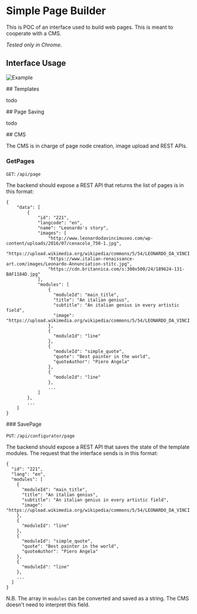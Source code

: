 # Simple Page Builder

This is POC of an interface used to build web pages. This is meant to cooperate with a CMS.

*Tested only in Chrome.*

## Interface Usage

![Example](images/usage_example.gif)

## Templates

todo

## Page Saving

todo

## CMS

The CMS is in charge of page node creation, image upload and REST APIs.

### GetPages

`GET`: `/api/page`

The backend should expose a REST API that returns the list of pages is in this format:

```
{
	"data": [
		{
			"id": "221",
			"langcode": "en",
			"name": "Leonardo's story",
			"images": [
				"http://www.leonardodavincimuseo.com/wp-content/uploads/2016/07/cenacolo_750-1.jpg",
				"https://upload.wikimedia.org/wikipedia/commons/5/54/LEONARDO_DA_VINCI.jpg",
				"https://www.italian-renaissance-art.com/images/Leonardo-Annunciation-stitc.jpg",
				"https://cdn.britannica.com/s:300x500/24/189624-131-BAF1184D.jpg"
			],
			"modules": [
			    {
			      "moduleId": "main_title",
			      "title": "An italian genius",
			      "subtitle": "An italian genius in every artistic field",
			      "image": "https://upload.wikimedia.org/wikipedia/commons/5/54/LEONARDO_DA_VINCI.jpg"
			    },
			    {
			      "moduleId": "line"
			    },
			    {
			      "moduleId": "simple_quote",
			      "quote": "Best painter in the world",
			      "quoteAuthor": "Piero Angela"
			    },
			    {
			      "moduleId": "line"
			    },
			    ...
			]
		},
		...
	]
}
```

### SavePage

`PUT`: `/api/configurator/page`

The backend should expose a REST API that saves the state of the template modules. The request that the interface sends is in this format:

```
{
  "id": "221",
  "lang": "en",
  "modules": [
    {
      "moduleId": "main_title",
      "title": "An italian genius",
      "subtitle": "An italian genius in every artistic field",
      "image": "https://upload.wikimedia.org/wikipedia/commons/5/54/LEONARDO_DA_VINCI.jpg"
    },
    {
      "moduleId": "line"
    },
    {
      "moduleId": "simple_quote",
      "quote": "Best painter in the world",
      "quoteAuthor": "Piero Angela"
    },
    {
      "moduleId": "line"
    },
    ...
  ]
}
```

N.B. The array in `modules` can be converted and saved as a string. The CMS doesn't need to interpret this field.